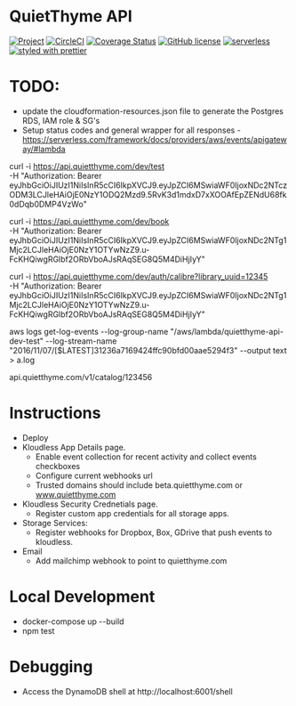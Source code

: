 # QuietThyme API
[![Project](https://img.shields.io/badge/project-waffle.io-blue.svg)](http://waffle.io/AnalogJ/quietthyme.api)
[![CircleCI](https://circleci.com/gh/AnalogJ/quietthyme.api.svg?style=shield)](https://circleci.com/gh/AnalogJ/quietthyme.api)
[![Coverage Status](https://coveralls.io/repos/github/AnalogJ/quietthyme.api/badge.svg?branch=beta)](https://coveralls.io/github/AnalogJ/quietthyme.api?branch=beta)
[![GitHub license](https://img.shields.io/github/license/AnalogJ/quietthyme.api.svg)](https://github.com/AnalogJ/quietthyme.api/blob/master/LICENSE)
[![serverless](http://public.serverless.com/badges/v3.svg)](http://www.serverless.com)
[![styled with prettier](https://img.shields.io/badge/styled_with-prettier-ff69b4.svg)](https://github.com/prettier/prettier)

# TODO:
- update the cloudformation-resources.json file to generate the Postgres RDS, IAM role & SG's
- Setup status codes and general wrapper for all responses - https://serverless.com/framework/docs/providers/aws/events/apigateway/#lambda



curl -i https://api.quietthyme.com/dev/test \
  -H "Authorization: Bearer eyJhbGciOiJIUzI1NiIsInR5cCI6IkpXVCJ9.eyJpZCI6MSwiaWF0IjoxNDc2NTczODM3LCJleHAiOjE0NzY1ODQ2Mzd9.5RvK3d1mdxD7xXOOAfEpZENdU68fk0dDqb0DMP4VzWo"

curl -i https://api.quietthyme.com/dev/book \
  -H "Authorization: Bearer eyJhbGciOiJIUzI1NiIsInR5cCI6IkpXVCJ9.eyJpZCI6MSwiaWF0IjoxNDc2NTg1Mjc2LCJleHAiOjE0NzY1OTYwNzZ9.u-FcKHQiwgRGlbf2ORbVboAJsRAqSEG8Q5M4DiHjIyY"


curl -i https://api.quietthyme.com/dev/auth/calibre?library_uuid=12345 \
  -H "Authorization: Bearer eyJhbGciOiJIUzI1NiIsInR5cCI6IkpXVCJ9.eyJpZCI6MSwiaWF0IjoxNDc2NTg1Mjc2LCJleHAiOjE0NzY1OTYwNzZ9.u-FcKHQiwgRGlbf2ORbVboAJsRAqSEG8Q5M4DiHjIyY"


aws logs get-log-events --log-group-name "/aws/lambda/quietthyme-api-dev-test" --log-stream-name "2016/11/07/[\$LATEST]31236a7169424ffc90bfd00aae5294f3" --output text > a.log


api.quietthyme.com/v1/catalog/123456

# Instructions
- Deploy
- Kloudless App Details page.
	- Enable event collection for recent activity and collect events checkboxes
	- Configure current webhooks url
	- Trusted domains should include beta.quietthyme.com or www.quietthyme.com
- Kloudless Security Crednetials page.
	- Register custom app credentials for all storage apps.
- Storage Services:
	- Register webhooks for Dropbox, Box, GDrive that push events to kloudless.
- Email
	- Add mailchimp webhook to point to quietthyme.com

# Local Development

- docker-compose up --build
- npm test

# Debugging

- Access the DynamoDB shell at http://localhost:6001/shell
